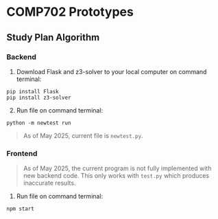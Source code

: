 # COMP702 Prototypes
## Study Plan Algorithm
### Backend
1. Download Flask and z3-solver to your local computer on command terminal: 
```
pip install Flask
pip install z3-solver
```
2. Run file on command terminal:
```
python -m newtest run
```
> As of May 2025, current file is `newtest.py`.
### Frontend
> As of May 2025, the current program is not fully implemented with new backend code. This only works with `test.py` which produces inaccurate results.
1. Run file on command terminal:
```
npm start
```

